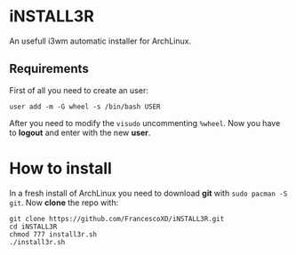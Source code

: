 # iNSTALL3R
An usefull i3wm automatic installer for ArchLinux.

## Requirements
First of all you need to create an user:
```
user add -m -G wheel -s /bin/bash USER
```
After you need to modify the ```visudo``` uncommenting ```%wheel```. Now you have to **logout** and enter with the new **user**.

# How to install
In a fresh install of ArchLinux you need to download **git** with ```sudo pacman -S git```.
Now **clone** the repo with: 
```
git clone https://github.com/FrancescoXD/iNSTALL3R.git
cd iNSTALL3R
chmod 777 install3r.sh
./install3r.sh
```
